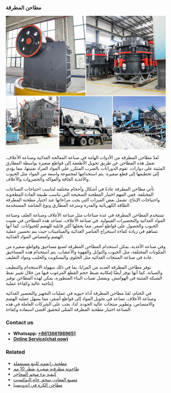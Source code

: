 <h3>مطاحن المطرقة</h3><img src='1701853966.jpg' alt=''><p>تُعدّ مطاحن المطرقة من الأدوات الهامة في صناعة المعالجة الغذائية وصناعة الأعلاف. تعمل هذه المطاحن عن طريق تحويل الأطعمة إلى قواطع صغيرة بواسطة المطارق المثبتة على دوارات. تقوم الدورانات بالضرب المتكرر على المواد المراد تفتيتها، مما يؤدي إلى تحطيمها إلى قطع صغيرة. يتم استخدامها لمجموعة واسعة من المواد مثل الحبوب والأغذية الجافة والفواكه والخضروات والأعلاف.</p><p>تأتي مطاحن المطرقة عادةً في أشكال وأحجام مختلفة لتناسب احتياجات الصناعات المختلفة. فمن المهم اختيار المطحنة الصحيحة التي تناسب طبيعة المادة المطحونة واحتياجات الإنتاج. تشمل بعض الميزات التي يجب مراعاتها عند اختيار مطحنة المطرقة الطاقة الكهربائية والقدرة وسرعة المطارق ونوع الشاشة المستخدمة.</p><p>تستخدم المطاحن المطرقة في عدة صناعات مثل صناعة الأعلاف وصناعة العلف وصناعة المواد الغذائية والتحضيرات الفينولية. في صناعة الأعلاف، تساعد هذه المطاحن في تفتيت الحبوب والحصول على قواطع أصغر، مما يجعلها أكثر قابلية للهضم للحيوانات. كما أنها تساهم في زيادة كفاءة استخراج العناصر الغذائية والفيتامينات حيث يتم تحسين عملية الهضم وامتصاص المواد الغذائية.</p><p>وفي صناعة الأغذية، يمكن استخدام المطاحن المطرقة لصنع مساحيق وقواطع صغيرة من المكونات المختلفة، مثل الحبوب والتوابل والقهوة والأعشاب. يتم استخدام هذه المساحيق عادة في صناعة المنتجات الغذائية مثل الحلوى والبسكويت والحليب ومواد التغليف.</p><p>توفر مطاحن المطرقة العديد من المزايا، بما في ذلك سهولة الاستخدام والتنظيف والصيانة. كما أنها توفر أيضًا إمكانية ضبط حجم القطع المرغوب فيها من خلال تغيير نمط الشبكة المثبتة في الهوامش. وبفضل تقنيات البناء المتطورة، يمكن لهذه المطاحن توفير إنتاجية عالية وكفاءة عملية.</p><p>في الختام، تُعَدّ مطاحن المطرقة أداة حيوية في عمليات التجهيز والتحضير الغذائية وصناعة الأعلاف. تساعد في تحويل المواد إلى قواطع أصغر، مما يسهل عملية الهضم والامتصاص، وتطوير منتجات عالية الجودة. لذا، يجب على الشركات العاملة في هذه الصناعة اختيار مطحنة المطرقة المثلى لتحقيق أقصى استفادة وكفاءة.</p><h3>Contact us</h3><ul><li><strong>Whatsapp:&nbsp;<a href="https://wa.me/8613661969651">+8613661969651</a></strong></li><li><a href="https://swt.shibang-china.com/?git&amp;zhl&amp;مطاحن المطرقة"><strong>Online Service(chat now)</strong></a></li></ul><h3>Related</h3><ul><li><a href='مطحنة رايموند للبيع مستعملة.md'>مطحنة رايموند للبيع مستعملة</a></li><li><a href='طاحونة مطرقية صغيرة بقطر 10 مم.md'>طاحونة مطرقية صغيرة بقطر 10 مم</a></li><li><a href='كيفية بدء منجم المحاجر.md'>كيفية بدء منجم المحاجر</a></li><li><a href='مصنع المعادن سحق خام البوكسيت.md'>مصنع المعادن سحق خام البوكسيت</a></li><li><a href='مطاحن الكرة في إندونيسيا.md'>مطاحن الكرة في إندونيسيا</a></li></ul>